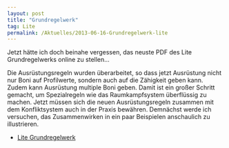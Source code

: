 ```yaml
---
layout: post
title: "Grundregelwerk"
tag: Lite
permalink: /Aktuelles/2013-06-16-Grundregelwerk-lite
---
```


Jetzt hätte ich doch beinahe vergessen, das neuste PDF des Lite Grundregelwerks online zu stellen&hellip;

Die Ausrüstungsregeln wurden überarbeitet, so dass jetzt Ausrüstung nicht nur Boni auf Profilwerte, sondern auch auf die Zähigkeit geben kann. Zudem kann Ausrüstung multiple Boni geben. Damit ist ein großer Schritt gemacht, um Spezialregeln wie das Raumkampfsystem überflüssig zu machen. Jetzt müssen sich die neuen Ausrüstungsregeln zusammen mit dem Konfliktsystem auch in der Praxis bewähren. Demnächst werde ich versuchen, das Zusammenwirken in ein paar Beispielen anschaulich zu illustrieren.

- [Lite Grundregelwerk](https://lite.jcgames.de/Publikationen/)


